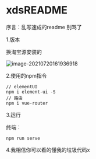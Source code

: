 # xdsREADME

序言：乱写速成的readme 别骂了

1.版本

换淘宝源安装的

![image-20210720161936918](C:\Users\DDDDDXu\AppData\Roaming\Typora\typora-user-images\image-20210720161936918.png)

2.使用的npm指令

```
// elementUI
npm i element-ui -S
// 路由
npm i vue-router
```

3.运行

终端：

``` 
npm run serve
```

4.我相信你可以看的懂我的垃圾代码x